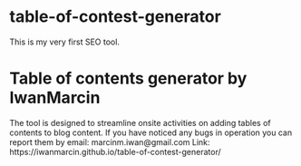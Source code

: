 # table-of-contest-generator
This is my very first SEO tool. 

<h1>Table of contents generator by IwanMarcin</h1>
The tool is designed to streamline onsite activities on adding tables of contents to blog content.
If you have noticed any bugs in operation you can report them by email: marcinm.iwan@gmail.com
Link: https://iwanmarcin.github.io/table-of-contest-generator/
